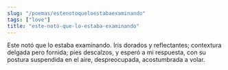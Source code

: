 ```yaml
---
slug: "/poemas/estenotoqueloestabaexaminando"
tags: ["love"]
title: "este-notó-que-lo-estaba-examinando"
---
```

Este notó que lo estaba examinando. Iris dorados y reflectantes; contextura delgada pero fornida; pies descalzos, y esperó a mi respuesta, con su postura suspendida en el aire, despreocupada, acostumbrada a volar.